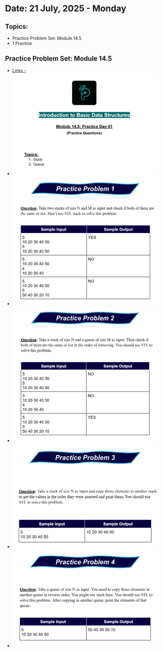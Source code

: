 # Date: 21 July, 2025 - Monday

## Topics:
- Practice Problem Set: Module 14.5
- 1 Practice

## Practice Problem Set: Module 14.5
- [Links -](https://docs.google.com/document/d/1KOilh4Vb-PN21_kD7ejLA6qx6AhVbHlq/edit?usp=drivesdk&ouid=112433310488936743525&rtpof=true&sd=true)
- <img src="./images/practice-problems.png" width="500">
- <img src="./images/practice-problems1.png" width="500">
- <img src="./images/practice-problems2.png" width="500">
- <img src="./images/practice-problems3.png" width="500">
- <img src="./images/practice-problems4.png" width="500">
